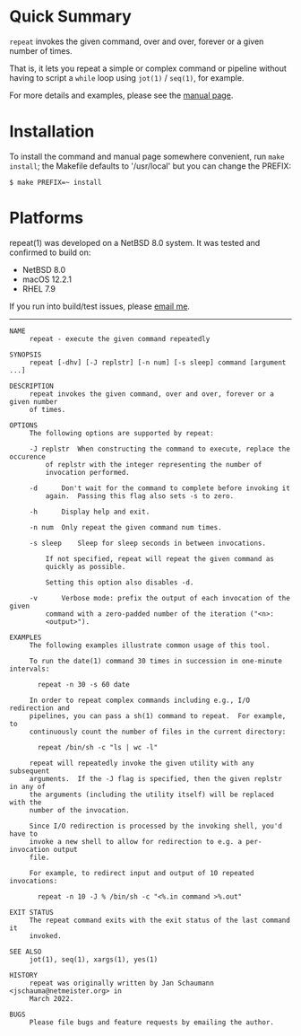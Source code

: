 Quick Summary
=============

`repeat` invokes the given command, over and over,
forever or a given number of times.

That is, it lets you repeat a simple or complex
command or pipeline without having to script a `while`
loop using `jot(1)` / `seq(1)`, for example.

For more details and examples, please see the
[manual page](https://github.com/jschauma/repeat/blob/master/doc/repeat.1.txt).

Installation
============

To install the command and manual page somewhere
convenient, run `make install`; the Makefile defaults
to '/usr/local' but you can change the PREFIX:

```
$ make PREFIX=~ install
```

Platforms
=========

repeat(1) was developed on a NetBSD 8.0 system.  It
was tested and confirmed to build on:

- NetBSD 8.0
- macOS 12.2.1
- RHEL 7.9

If you run into build/test issues, please [email
me](mailto:jschauma@netmeister.org).

---

```
NAME
     repeat - execute the given command repeatedly

SYNOPSIS
     repeat [-dhv] [-J replstr] [-n num] [-s sleep] command [argument ...]

DESCRIPTION
     repeat invokes the given command, over and over, forever or a given number
     of times.

OPTIONS
     The following options are supported by repeat:

     -J replstr	 When constructing the command to execute, replace the occurence
		 of replstr with the integer representing the number of
		 invocation performed.

     -d		 Don't wait for the command to complete before invoking it
		 again.	 Passing this flag also sets -s to zero.

     -h		 Display help and exit.

     -n num	 Only repeat the given command num times.

     -s sleep	 Sleep for sleep seconds in between invocations.

		 If not specified, repeat will repeat the given command as
		 quickly as possible.

		 Setting this option also disables -d.

     -v		 Verbose mode: prefix the output of each invocation of the given
		 command with a zero-padded number of the iteration ("<n>:
		 <output>").

EXAMPLES
     The following examples illustrate common usage of this tool.

     To run the date(1) command 30 times in succession in one-minute intervals:

	   repeat -n 30 -s 60 date

     In order to repeat complex commands including e.g., I/O redirection and
     pipelines, you can pass a sh(1) command to repeat.	 For example, to
     continuously count the number of files in the current directory:

	   repeat /bin/sh -c "ls | wc -l"

     repeat will repeatedly invoke the given utility with any subsequent
     arguments.	 If the -J flag is specified, then the given replstr in any of
     the arguments (including the utility itself) will be replaced with the
     number of the invocation.

     Since I/O redirection is processed by the invoking shell, you'd have to
     invoke a new shell to allow for redirection to e.g. a per-invocation output
     file.

     For example, to redirect input and output of 10 repeated invocations:

	   repeat -n 10 -J % /bin/sh -c "<%.in command >%.out"

EXIT STATUS
     The repeat command exits with the exit status of the last command it
     invoked.

SEE ALSO
     jot(1), seq(1), xargs(1), yes(1)

HISTORY
     repeat was originally written by Jan Schaumann <jschauma@netmeister.org> in
     March 2022.

BUGS
     Please file bugs and feature requests by emailing the author.
```
